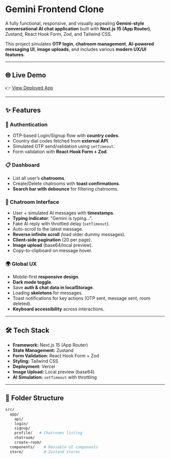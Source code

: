 # Gemini Frontend Clone 

A fully functional, responsive, and visually appealing **Gemini-style conversational AI chat application** built with **Next.js 15 (App Router)**, Zustand, React Hook Form, Zod, and Tailwind CSS.  

This project simulates **OTP login**, **chatroom management**, **AI-powered messaging UI**, **image uploads**, and includes various **modern UX/UI features**.

---

## 🌐 Live Demo
👉 [View Deployed App](https://gemini-clone-frontend-iota.vercel.app)  

---

## ✨ Features

### 🔑 Authentication
- OTP-based Login/Signup flow with **country codes**.
- Country dial codes fetched from **external API**.
- Simulated OTP send/validation using `setTimeout`.
- Form validation with **React Hook Form + Zod**.

### 📋 Dashboard
- List all user’s **chatrooms**.
- Create/Delete chatrooms with **toast confirmations**.
- **Search bar with debounce** for filtering chatrooms.

### 💬 Chatroom Interface
- User + simulated AI messages with **timestamps**.
- **Typing indicator**: "Gemini is typing…".
- Fake AI reply with throttled delay (`setTimeout`).
- Auto-scroll to the latest message.
- **Reverse infinite scroll** (load older dummy messages).
- **Client-side pagination** (20 per page).
- **Image upload** (base64/local preview).
- Copy-to-clipboard on message hover.

### 🌍 Global UX
- Mobile-first **responsive design**.
- **Dark mode toggle**.
- Save **auth & chat data in localStorage**.
- Loading **skeletons** for messages.
- Toast notifications for key actions (OTP sent, message sent, room deleted).
- **Keyboard accessibility** across interactions.

---

## 🛠️ Tech Stack

- **Framework:** Next.js 15 (App Router)  
- **State Management:** Zustand  
- **Form Validation:** React Hook Form + Zod  
- **Styling:** Tailwind CSS  
- **Deployment:** Vercel  
- **Image Upload:** Local preview (base64)  
- **AI Simulation:** `setTimeout` with throttling  

---

## 📂 Folder Structure

```bash
src/
  app/
    api/
    login/
    signup/       
    profile/   # Chatrooms listing
    chatroom/
    create-room/    
  components/    # Reusable UI components
  store/         # Zustand stores

